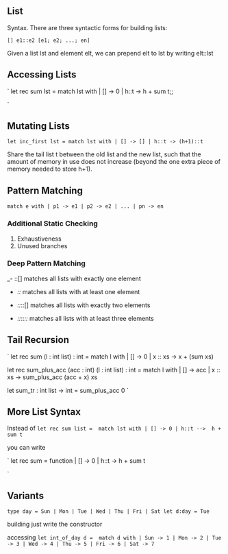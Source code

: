 ## List
Syntax. There are three syntactic forms for building lists:


`
[]
e1::e2
[e1; e2; ...; en]
`

Given a list lst and element elt, we can prepend elt to lst by writing elt::lst


## Accessing Lists

`
let rec sum lst = 
  match lst with
   | [] -> 0
   | h::t -> h + sum t;;

`

## Mutating Lists

`
let inc_first lst =
  match lst with
  | [] -> []
  | h::t -> (h+1)::t
`

Share the tail list t between the old list and the new list, such that the amount of memory in use does not increase (beyond the one extra piece of memory needed to store h+1).

## Pattern Matching

`
match e with
| p1 -> e1
| p2 -> e2
| ...
| pn -> en
`

### Additional Static Checking

1. Exhaustiveness
2. Unused branches


### Deep Pattern Matching

_- ::[] matches all lists with exactly one element

- _::_ matches all lists with at least one element

- _::_::[] matches all lists with exactly two elements

- _::_::_::_ matches all lists with at least three elements

## Tail Recursion
`
let rec sum (l : int list) : int =
  match l with
  | [] -> 0
  | x :: xs -> x + (sum xs)

let rec sum_plus_acc (acc : int) (l : int list) : int =
  match l with
  | [] -> acc
  | x :: xs -> sum_plus_acc (acc + x) xs

let sum_tr : int list -> int = 
  sum_plus_acc 0
`

## More List Syntax

Instead of
`
let rec sum list = 
 match lst with
 | [] -> 0
 | h::t -->  h + sum t
`

you can write

`
let rec sum = function
| [] -> 0
| h::t -> h + sum t

`

## Variants
`
type day = Sun | Mon | Tue | Wed | Thu | Fri | Sat
let d:day = Tue
`

building just write the constructor


accessing
`
let int_of_day d = 
  match d with
  | Sun -> 1
  | Mon -> 2
  | Tue -> 3
  | Wed -> 4
  | Thu -> 5
  | Fri -> 6
  | Sat -> 7
`
